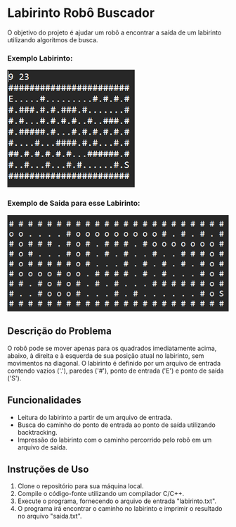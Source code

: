 # Labirinto Robô Buscador

O objetivo do projeto é ajudar um robô a encontrar a saída de um labirinto utilizando algoritmos de busca.

### Exemplo Labirinto:
![labirinto](labirinto.png)

### Exemplo de Saida para esse Labirinto:
![saida](saida.png)

## Descrição do Problema

O robô pode se mover apenas para os quadrados imediatamente acima, abaixo, à direita e à esquerda de sua posição atual no labirinto, sem movimentos na diagonal. O labirinto é definido por um arquivo de entrada contendo vazios ('.'), paredes ('#'), ponto de entrada ('E') e ponto de saída ('S').

## Funcionalidades

- Leitura do labirinto a partir de um arquivo de entrada.
- Busca do caminho do ponto de entrada ao ponto de saída utilizando backtracking.
- Impressão do labirinto com o caminho percorrido pelo robô em um arquivo de saída.

## Instruções de Uso

1. Clone o repositório para sua máquina local.
2. Compile o código-fonte utilizando um compilador C/C++.
3. Execute o programa, fornecendo o arquivo de entrada "labirinto.txt".
4. O programa irá encontrar o caminho no labirinto e imprimir o resultado no arquivo "saida.txt".